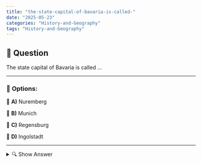 ```yaml
---
title: "the-state-capital-of-bavaria-is-called-"
date: "2025-05-23"
categories: "History-and-Geography"
tags: "History-and-Geography"
---
```


## 📌 **Question**

The state capital of Bavaria is called ...



---

### 📝 **Options:**

🔘 **A)** Nuremberg

🔘 **B)** Munich

🔘 **C)** Regensburg

🔘 **D)** Ingolstadt

---

<details>
  <summary>🔍 Show Answer</summary>

  <p>
💡  <b>Correct Answer:</b>  b
  </p>
  <p>
    📖<b>Explanation:</b>
    
  </p>
</details>
